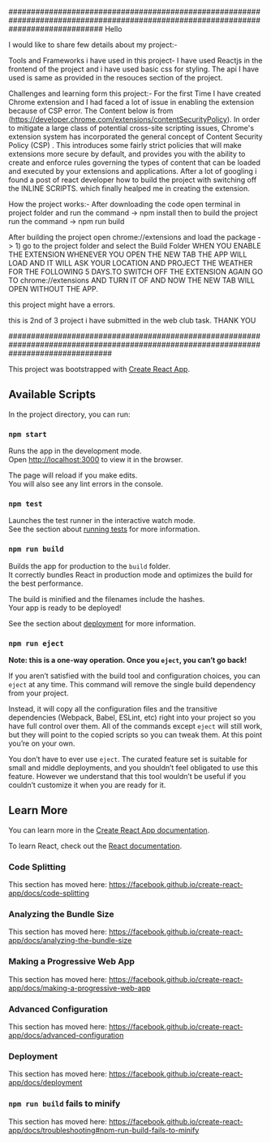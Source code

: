 #####################################################################################################################################
Hello 

I would like to share few details about my project:-

Tools and Frameworks i have used in this project-
I have used Reactjs in the frontend of the project and i have used basic css for styling. The api I have used is same as provided in the 
resouces section of the project.


Challenges and learning form this project:-
For the first Time I have created Chrome extension and I had faced a lot of issue in enabling the extension because of CSP error.
The Content below is from (https://developer.chrome.com/extensions/contentSecurityPolicy).
In order to mitigate a large class of potential cross-site scripting issues, Chrome's extension system has incorporated the general concept of Content Security Policy (CSP) . This introduces some fairly strict policies that will make extensions more secure by default, and provides you with the ability to create and enforce rules governing the types of content that can be loaded and executed by your extensions and applications.
After a lot of googling i found a post of react developer how to build the project with switching off the INLINE SCRIPTS.
which finally healped me in creating the extension.


How the project works:-
After downloading the code open terminal in project folder and run the command -> npm install
                                     then to build the project run the command -> npm run build
                                     
After building the project open chrome://extensions and load the package -> 1) go to the project folder and select the Build Folder
WHEN YOU ENABLE THE EXTENSION WHENEVER YOU OPEN THE NEW TAB THE APP WILL LOAD AND IT WILL ASK YOUR LOCATION AND PROJECT THE WEATHER 
FOR THE FOLLOWING 5 DAYS.TO SWITCH OFF THE EXTENSION AGAIN GO TO chrome://extensions  AND TURN IT OF AND NOW THE NEW TAB WILL OPEN 
WITHOUT THE APP.


this project might have a errors.

this is 2nd of 3 project i have submitted in the web club task.
THANK YOU
                    
#######################################################################################################################################

This project was bootstrapped with [Create React App](https://github.com/facebook/create-react-app).

## Available Scripts

In the project directory, you can run:

### `npm start`

Runs the app in the development mode.<br>
Open [http://localhost:3000](http://localhost:3000) to view it in the browser.

The page will reload if you make edits.<br>
You will also see any lint errors in the console.

### `npm test`

Launches the test runner in the interactive watch mode.<br>
See the section about [running tests](https://facebook.github.io/create-react-app/docs/running-tests) for more information.

### `npm run build`

Builds the app for production to the `build` folder.<br>
It correctly bundles React in production mode and optimizes the build for the best performance.

The build is minified and the filenames include the hashes.<br>
Your app is ready to be deployed!

See the section about [deployment](https://facebook.github.io/create-react-app/docs/deployment) for more information.

### `npm run eject`

**Note: this is a one-way operation. Once you `eject`, you can’t go back!**

If you aren’t satisfied with the build tool and configuration choices, you can `eject` at any time. This command will remove the single build dependency from your project.

Instead, it will copy all the configuration files and the transitive dependencies (Webpack, Babel, ESLint, etc) right into your project so you have full control over them. All of the commands except `eject` will still work, but they will point to the copied scripts so you can tweak them. At this point you’re on your own.

You don’t have to ever use `eject`. The curated feature set is suitable for small and middle deployments, and you shouldn’t feel obligated to use this feature. However we understand that this tool wouldn’t be useful if you couldn’t customize it when you are ready for it.

## Learn More

You can learn more in the [Create React App documentation](https://facebook.github.io/create-react-app/docs/getting-started).

To learn React, check out the [React documentation](https://reactjs.org/).

### Code Splitting

This section has moved here: https://facebook.github.io/create-react-app/docs/code-splitting

### Analyzing the Bundle Size

This section has moved here: https://facebook.github.io/create-react-app/docs/analyzing-the-bundle-size

### Making a Progressive Web App

This section has moved here: https://facebook.github.io/create-react-app/docs/making-a-progressive-web-app

### Advanced Configuration

This section has moved here: https://facebook.github.io/create-react-app/docs/advanced-configuration

### Deployment

This section has moved here: https://facebook.github.io/create-react-app/docs/deployment

### `npm run build` fails to minify

This section has moved here: https://facebook.github.io/create-react-app/docs/troubleshooting#npm-run-build-fails-to-minify
